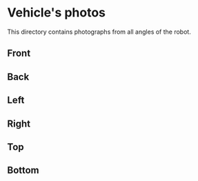Vehicle's photos
====

This directory contains photographs from all angles of the robot.

## Front


## Back


## Left


## Right


## Top


## Bottom

